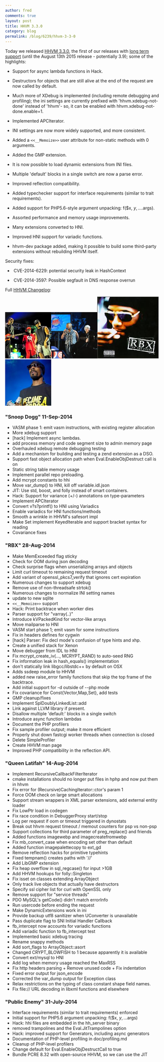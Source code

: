 ```yaml
---
author: fred
comments: true
layout: post
title: HHVM 3.3.0
category: blog
permalink: /blog/6239/hhvm-3-3-0
---
```


Today we released [HHVM 3.3.0](https://github.com/facebook/hhvm/wiki/Prebuilt%20Packages%20for%20HHVM), the first of our releases with [long term support](http://hhvm.com/blog/6083/hhvm-long-term-support) (until the August 13th 2015 release - potentially 3.9); some of the highlights:

<!--truncate-->

  * Support for async lambda functions in Hack.


  * Destructors for objects that are still alive at the end of the request are now called by default.


  * Much more of XDebug is implemented (including remote debugging and profiling); the ini settings are currently prefixed with 'hhvm.xdebug-not-done' instead of 'hhvm'- so, it can be enabled with hhvm.xdebug-not-done.enable=1.


  * Implemented APCIterator.


  * INI settings are now more widely supported, and more consistent.


  * Added a `<<__Memoize>>` user attribute for non-static methods with 0 arguments.


  * Added the GMP extension.


  * It is now possible to load dynamic extensions from INI files.


  * Multiple 'default' blocks in a single switch are now a parse error.


  * Improved reflection compatibility.


  * Added typechecker support for interface requirements (similar to trait requirements).


  * Added support for PHP5.6-style argument unpacking: f($x, $y, ....$args).


  * Assorted performance and memory usage improvements.


  * Many extensions converted to HNI.


  * Improved HNI support for variadic functions.


  * hhvm-dev package added, making it possible to build some third-party extensions without rebuilding HHVM itself.


Security fixes:


  *  CVE-2014-6229: potential security leak in HashContext


  *  CVE-2014-3597: Possible segfault in DNS response overrun


Full [HHVM Changelog](https://github.com/facebook/hhvm/blob/HHVM-3.3.0/hphp/NEWS):

![Public_Enemy_@_Sir_Stewart_Bovell_Park_(2_1_2011)_(5356059653)](/static/images/posts/Public_Enemy_@_Sir_Stewart_Bovell_Park_2_1_2011_5356059653.jpg)![1024px-QueenLatifah2009WATF_2](/static/images/posts/1024px-QueenLatifah2009WATF_2.jpg)![RBXTheRBXFiles](/static/images/posts/RBXTheRBXFiles.jpg)![640px-Snoop_Dogg_on_Stage](/static/images/posts/640px-Snoop_Dogg_on_Stage.jpg)

### "Snoop Dogg" 11-Sep-2014

- VASM phase 1: emit vasm instructions, with existing register allocation
- More xdebug support
- [hack] Implement async lambdas.
- add process memory and code segment size to admin memory page
- Overhauled xdebug remote debugging testing
- Add a mechanism for building and testing a zend extension as a DSO.
- Support fast object allocation path when Eval.EnableObjDestruct call is on
- Static string table memory usage
- Implement parallel repo preloading.
- Add mcrypt constants to hhi
- Move var_dump() to HNI, kill off variable.idl.json
- JIT: Use std, boost, and folly instead of smart containers.
- Hack: Support for variance (+/-) annotations on type-parameters
- Implement APCIterator
- Convert v?s?printf() to HNI using Variadics
- Enable variadics for HNI functions/methods
- Smooth a wrinkle in HHVM's safesort impl
- Make Set implement KeyedIterable and support bracket syntax for reading
- Covariance fixes

### "RBX" 28-Aug-2014

- Make MemExceeded flag sticky
- Check for OOM during json decoding
- Check surprise flags when unserializing arrays and objects
- Limit curl timeout to remaining request timeout
- Add variant of openssl_pkcs7_verify that ignores cert expiration
- Numerous changes to support xdebug
- Remove use of non-threadsafe strtok()
- Numerous changes to normalize INI setting names
- update to new sqlite
- `<<__Memoize>>` support
- Hack: Print backtrace when worker dies
- Parser support for "varray(..)"
- Introduce kVPackedKind for vector-like arrays
- Move mailparse to HNI
- VASM start phase 1; emit vasm for some instructions
- Fix in headers defines for cygwin
- [hack] Parser: Fix decl mode's confusion of type hints and xhp.
- Create a unified stack for Xenon
- Move debugger from IDL to HNI
- Fix mcrypt_create_iv(..., MCRYPT_RAND) to auto-seed RNG
- Fix information leak in hash_equals() implementation
- don't statically link libgcc/libstdc++ by default on OSX
- Adds ssdeep module to HHVM
- added new raise_error family functions that skip the top frame of the backtrace.
- Add initial support for -d outside of --php mode
- Fix covariance for Const{Vector,Map,Set}, add tests
- GMP cleanup/fixes
- Implement SplDoublyLinkedList::add
- Link against LLVM library if present.
- Disallow multiple 'default:' blocks in a single switch
- Introduce async function lambdas
- Document the PHP profilers
- Fix sample profiler output; make it more efficient
- Properly shut down fastcgi worker threads when connection is closed
- Delete SimpleProfiler
- Create HHVM man page
- Improved PHP compatibility in the reflection API.

### "Queen Latifah" 14-Aug-2014

- Implement RecursiveCallbackFilterIterator
- cmake installations should no longer put files in hphp and now put them in hhvm
- Fix error for (Recursive)CachingIterator::ctor's param 1
- Force OOM check on large smart allocations
- Support stream wrappers in XML parser extensions, add external entity loader
- Fix LowPtr load in codegen
- Fix race condition in DebuggerProxy start/stop
- Log per request if oom or timeout triggered in dynostats
- Break out hhvm request timeout / memout counters for psp vs non-psp
- Support collections for third parameter of preg_replace() and friends
- Added functions imagewebp and imagecreatefromwebp
- Fix mb_convert_case when encoding set other than default
- Added function imagepalettecopy to ext_gd
- Remove reflection hacks for primitive typehints
- Fixed tempnam() creates paths with '//'
- Add LibGMP extension
- Fix heap overflow in sql_regcase() for input >1GB
- Add HHVM hookups for folly::Singleton
- Fix isset on classes extending ArrayObject
- Only track live objects that actually have destructors
- Specify ssl cipher list for curl with OpenSSL only
- Remove support for "service threads"
- PDO MySQL's getCode() didn't match errorInfo
- Run usercode before ending the request
- Make DynamicExtensions work in ini
- Provide backup utf8 sanitizer when UConverter is unavailable
- Pass duplicate flag to SNI Initial Handler Callback
- fb_intercept now accounts for variadic functions
- Add variadic function to fb_intercept test
- Implemented basic xdebug tracing
- Rename snappy methods
- Add sort_flags to ArrayObject::asort
- Changed CRYPT_BLOWFISH to 1 because apparently it is available
- Convert ext/mysql to HNI
- Add log when memory usage reached the MaxRSS
- Fix http headers parsing + Remove unused code + Fix indentation
- Fixed error output for json_encode
- Corrected the var_dump output for Exception class
- Relax restrictions on the typing of class constant shape field names.
- Fix file:// URL decoding in libxml functions and elsewhere

### "Public Enemy" 31-July-2014

- Interface requirements (similar to trait requirements) enforced
- Initial support for PHP5.6 argument unpacking: f($x, $y, ...$args)
- Hack: hhi files are embedded in the hh_server binary
- removed trampolines and the Eval.JitTrampolines option
- Hack: improved support for Generators, including async generators
- Documentation of PHP-level profiling in doc/profiling.md
- Cleanup of PHP-level profilers
- Change default for Eval.EnableObjDestructCall to true
- Bundle PCRE 8.32 with open-source HHVM, so we can use the JIT
